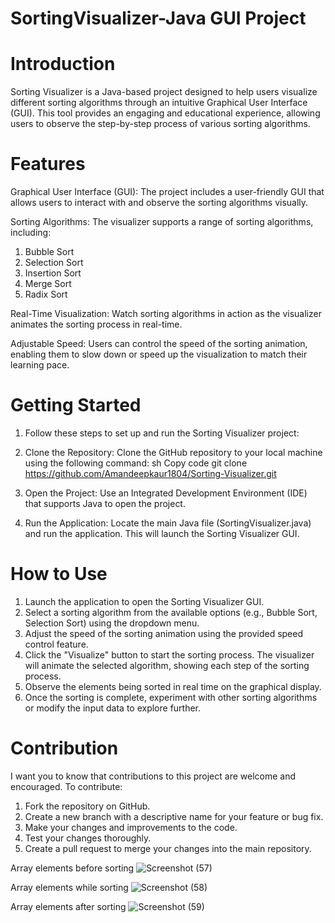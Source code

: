 # SortingVisualizer-Java GUI Project
# Introduction
Sorting Visualizer is a Java-based project designed to help users visualize different sorting algorithms through an intuitive Graphical User Interface (GUI). This tool provides an engaging and educational experience, allowing users to observe the step-by-step process of various sorting algorithms.

# Features
Graphical User Interface (GUI): The project includes a user-friendly GUI that allows users to interact with and observe the sorting algorithms visually.

Sorting Algorithms: The visualizer supports a range of sorting algorithms, including:
1. Bubble Sort
2. Selection Sort
3. Insertion Sort
4. Merge Sort
5. Radix Sort

Real-Time Visualization: Watch sorting algorithms in action as the visualizer animates the sorting process in real-time.

Adjustable Speed: Users can control the speed of the sorting animation, enabling them to slow down or speed up the visualization to match their learning pace.

# Getting Started
1. Follow these steps to set up and run the Sorting Visualizer project:

2. Clone the Repository: Clone the GitHub repository to your local machine using the following command:
sh Copy code
git clone https://github.com/Amandeepkaur1804/Sorting-Visualizer.git

3. Open the Project: Use an Integrated Development Environment (IDE) that supports Java to open the project.

4. Run the Application: Locate the main Java file (SortingVisualizer.java) and run the application. This will launch the Sorting Visualizer GUI.

# How to Use
1. Launch the application to open the Sorting Visualizer GUI.
2. Select a sorting algorithm from the available options (e.g., Bubble Sort, Selection Sort) using the dropdown menu.
3. Adjust the speed of the sorting animation using the provided speed control feature.
4. Click the "Visualize" button to start the sorting process. The visualizer will animate the selected algorithm, showing each step of the sorting process.
5. Observe the elements being sorted in real time on the graphical display.
6. Once the sorting is complete, experiment with other sorting algorithms or modify the input data to explore further.

# Contribution
I want you to know that contributions to this project are welcome and encouraged. To contribute:

1. Fork the repository on GitHub.
2. Create a new branch with a descriptive name for your feature or bug fix.
3. Make your changes and improvements to the code.
4. Test your changes thoroughly.
5. Create a pull request to merge your changes into the main repository.

Array elements before sorting 
![Screenshot (57)](https://github.com/Amandeepkaur1804/SortingVisualizer-/assets/107187322/178bbb5f-cf06-403f-9140-888a95d8c42e)

Array elements while sorting 
![Screenshot (58)](https://github.com/Amandeepkaur1804/SortingVisualizer-/assets/107187322/97809231-d50b-4cc4-b5bb-0dce19144925)

Array elements after sorting 
![Screenshot (59)](https://github.com/Amandeepkaur1804/SortingVisualizer-/assets/107187322/de003a42-56f0-47d6-9656-151df9e756b4)




